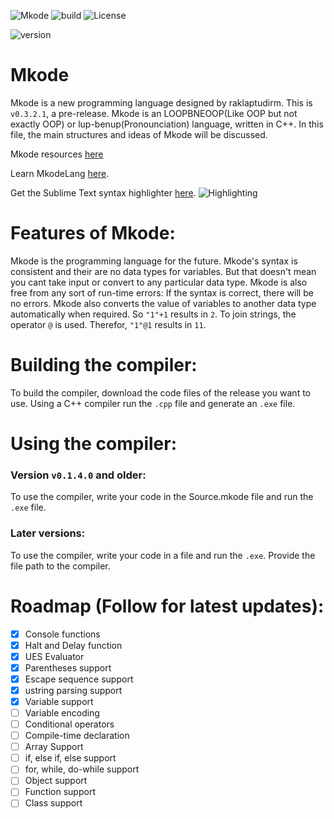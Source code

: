 ![Mkode](https://github.com/raklaptudirm/Mkode_compiler/blob/master/Mkode_icon.png)
![build](https://img.shields.io/badge/build-passing-brightgreen)
![License](https://img.shields.io/badge/License-MIT-yellow)

![version](https://img.shields.io/badge/Version-v0.3.2.1-blue)

# Mkode
Mkode is a new programming language designed by raklaptudirm. 
This is `v0.3.2.1`, a pre-release.
Mkode is an LOOPBNEOOP(Like OOP but not exactly OOP) or lup-benup(Pronounciation) language, written in C++.
In this file, the main structures and ideas of Mkode will be discussed.

Mkode resources [here](https://github.com/raklaptudirm/Mkode_resources)

Learn MkodeLang [here](https://github.com/raklaptudirm/Mkode_resources/blob/master/LearnMkode.md).

Get the Sublime Text syntax highlighter [here](https://github.com/raklaptudirm/Mkode_resources/blob/master/Mkode.sublime-syntax).
![Highlighting](https://github.com/raklaptudirm/Mkode_syntax_highlighter/blob/master/Syntax.png)
# Features of Mkode:
Mkode is the programming language for the future. Mkode's syntax is consistent and their are no data types for variables. But that doesn't mean you cant take input or convert to any particular data type. Mkode is also free from any sort of run-time errors: If the syntax is correct, there will be no errors.
Mkode also converts the value of variables to another data type automatically when required. So `"1"+1` results in `2`. To join strings, the operator `@` is used. Therefor, `"1"@1` results in `11`.
# Building the compiler:
To build the compiler, download the code files of the release you want to use. Using a C++ compiler run the `.cpp` file and generate an `.exe` file.
# Using the compiler:
### Version `v0.1.4.0` and older:
To use the compiler, write your code in the Source.mkode file and run the `.exe` file.
### Later versions:
To use the compiler, write your code in a file and run the `.exe`. Provide the file path to the compiler.
# Roadmap (Follow for latest updates):
- [x] Console functions
- [x] Halt and Delay function
- [x] UES Evaluator
- [x] Parentheses support
- [x] Escape sequence support
- [x] ustring parsing support
- [x] Variable support
- [ ] Variable encoding
- [ ] Conditional operators
- [ ] Compile-time declaration
- [ ] Array Support
- [ ] if, else if, else support
- [ ] for, while, do-while support
- [ ] Object support
- [ ] Function support
- [ ] Class support
